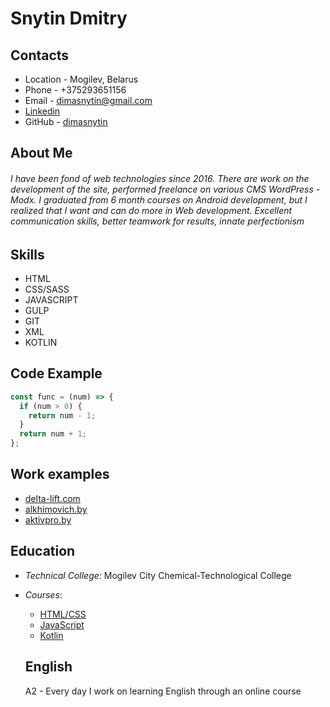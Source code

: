 # Snytin Dmitry

## Contacts

* Location - Mogilev, Belarus
* Phone - +375293651156
* Email - dimasnytin@gmail.com
* [Linkedin](https://www.linkedin.com/in/dmitriy-snytin/)
* GitHub  - [dimasnytin](https://github.com/dimasnytin)

## About Me

###### I have been fond of web technologies since 2016. There are work on the development of the site, performed freelance on various CMS WordPress - Modx. I graduated from 6 month courses on Android development, but I realized that I want and can do more in Web development. Excellent communication skills, better teamwork for results, innate perfectionism

## Skills

* HTML
* CSS/SASS
* JAVASCRIPT
* GULP
* GIT
* XML
* KOTLIN

## Code Example

```javascript
const func = (num) => {
  if (num > 0) {
    return num - 1;
  }
  return num + 1;
};
```
## Work examples

* [delta-lift.com](http://delta-lift.com/)
* [alkhimovich.by](http://alkhimovich.by/)
* [aktivpro.by](http://aktivpro.by/)

## Education

* _Technical College_: Mogilev City Chemical-Technological College
* _Courses_:
  * [HTML/CSS](https://www.w3schools.com/)
  * [JavaScript](https://www.w3schools.com/)
  * [Kotlin](https://teachmeskills.by/kursy-programmirovaniya/android-razrabotka-online)

  ## English


  A2 - Every day I work on learning English through an online course
